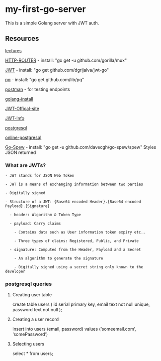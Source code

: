 # my-first-go-server
This is a simple Golang server with JWT auth. 


## Resources

  [lectures](https://www.udemy.com/course/build-jwt-authenticated-restful-apis-with-golang/learn/lecture/)

  [HTTP-ROUTER](https://github.com/gorilla/mux) - install: "go get -u github.com/gorilla/mux"

  [JWT](https://github.com/dgrijalva/jwt-go) - install: "go get github.com/dgrijalva/jwt-go"

  [pq](https://github.com/lib/pq) - install: "go get github.com/lib/pq"

  [postman](https://www.getpostman.com/) - for testing endpoints

  [golang-install](https://golang.org/doc/install)

  [JWT-Offical-site](https://jwt.io)

  [JWT-Info](https://tools.ietf.org/html/rfc7519)

  [postgresql](https://www.postgresql.org/)

  [online-postgresql](https://www.elephantsql.com/)

  [Go-Spew](https://github.com/davecgh/go-spew) - install: "go get -u github.com/davecgh/go-spew/spew" Styles JSON returned

### What are JWTs?

    - JWT stands for JSON Web Token

    - JWT is a means of exchanging information between two parties

    - Digitally signed

    - Structure of a JWT: {Base64 encoded Header}.{Base64 encoded Payload}.{Signature}

      - header: Algorithm & Token Type

      - payload: Carry claims 

        - Contains data such as User information token expiry etc..

        - Three types of claims: Registered, Public, and Private
      
      - signature: Computed from the Header, Payload and a Secret

        - An algorithm to generate the signature

        - Digitally signed using a secret string only known to the developer


### postgresql queries

  1. Creating user table
  
      create table users (
        id serial primary key,
        email text not null unique,
        password text not null
      );

  2. Creating a user record

      insert into users (email, password) values (‘someemail.com’, ‘somePassword’)
  
  3. Selecting users

      select * from users;
